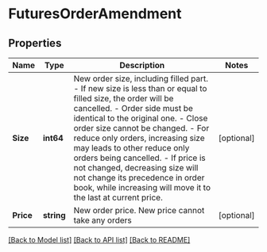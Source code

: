 # FuturesOrderAmendment

## Properties

Name | Type | Description | Notes
------------ | ------------- | ------------- | -------------
**Size** | **int64** | New order size, including filled part.  - If new size is less than or equal to filled size, the order will be cancelled. - Order side must be identical to the original one. - Close order size cannot be changed. - For reduce only orders, increasing size may leads to other reduce only orders being cancelled. - If price is not changed, decreasing size will not change its precedence in order book, while increasing will move it to the last at current price. | [optional] 
**Price** | **string** | New order price. New price cannot take any orders | [optional] 

[[Back to Model list]](../README.md#documentation-for-models) [[Back to API list]](../README.md#documentation-for-api-endpoints) [[Back to README]](../README.md)


